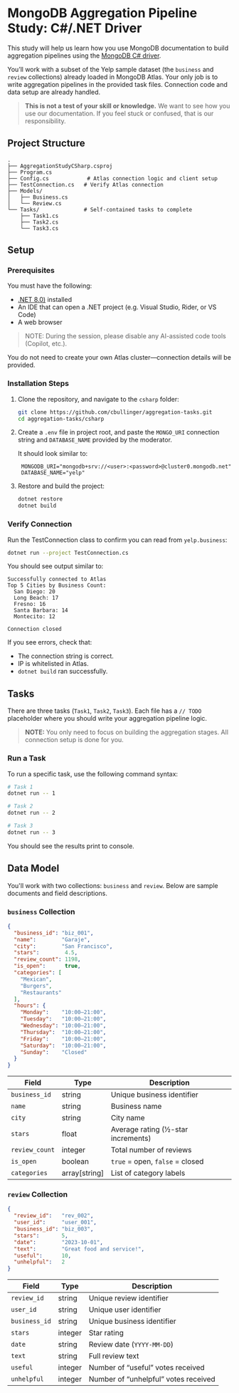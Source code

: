 # MongoDB Aggregation Pipeline Study: C#/.NET Driver

This study will help us learn how you use MongoDB documentation to build aggregation pipelines using the [MongoDB C# driver](https://www.mongodb.com/docs/drivers/csharp/current/).

You’ll work with a subset of the Yelp sample dataset (the `business` and `review` collections) already loaded in MongoDB Atlas. 
Your only job is to write aggregation pipelines in the provided task files. Connection code and data setup are already handled.

> **This is not a test of your skill or knowledge.** We want to see how you use our documentation. If you feel stuck or confused, that is our responsibility.

## Project Structure

```text
.
├── AggregationStudyCSharp.csproj
├── Program.cs
├── Config.cs            # Atlas connection logic and client setup
├── TestConnection.cs   # Verify Atlas connection 
├── Models/
│   ├── Business.cs
│   └── Review.cs
└── Tasks/              # Self-contained tasks to complete
    ├── Task1.cs
    ├── Task2.cs
    └── Task3.cs
```

## Setup

### Prerequisites

You must have the following:
- [.NET 8.0)](https://dotnet.microsoft.com/en-us/download) installed
- An IDE that can open a .NET project (e.g. Visual Studio, Rider, or VS Code)
- A web browser

> NOTE: During the session, please disable any AI-assisted code tools (Copilot, etc.).

You do not need to create your own Atlas cluster—connection details will be provided.

### Installation Steps

1. Clone the repository, and navigate to the `csharp` folder:
   ```bash
   git clone https://github.com/cbullinger/aggregation-tasks.git 
   cd aggregation-tasks/csharp
   ```

2. Create a `.env` file in project root, and paste the `MONGO_URI` connection string
   and `DATABASE_NAME` provided by the moderator.

   It should look similar to:

   ```dotenv
    MONGODB_URI="mongodb+srv://<user>:<password>@cluster0.mongodb.net"
    DATABASE_NAME="yelp"
    ```
3. Restore and build the project:

    ```bash
   dotnet restore
   dotnet build 
   ```
   
### Verify Connection

Run the TestConnection class to confirm you can read from `yelp.business`:

```bash
dotnet run --project TestConnection.cs
```

You should see output similar to:

```
Successfully connected to Atlas
Top 5 Cities by Business Count:
  San Diego: 20
  Long Beach: 17
  Fresno: 16
  Santa Barbara: 14
  Montecito: 12

Connection closed
```

If you see errors, check that:

- The connection string is correct.
- IP is whitelisted in Atlas.
- `dotnet build` ran successfully.

## Tasks

There are three tasks (`Task1`, `Task2`, `Task3`). 
Each file has a `// TODO` placeholder where you should write your aggregation pipeline logic.

> **NOTE:** You only need to focus on building the aggregation stages. All connection setup is done for you.

### Run a Task

To run a specific task, use the following command syntax:

```bash
# Task 1
dotnet run -- 1

# Task 2
dotnet run -- 2

# Task 3
dotnet run -- 3
```

You should see the results print to console.

## Data Model

You'll work with two collections: `business` and `review`. Below are sample documents and field descriptions.

### `business` Collection

```json
{
  "business_id": "biz_001",
  "name":        "Garaje",
  "city":        "San Francisco",
  "stars":        4.5,
  "review_count": 1198,
  "is_open":      true,
  "categories": [
    "Mexican",
    "Burgers",
    "Restaurants"
  ],
  "hours": {
    "Monday":    "10:00–21:00",
    "Tuesday":   "10:00–21:00",
    "Wednesday": "10:00–21:00",
    "Thursday":  "10:00–21:00",
    "Friday":    "10:00–21:00",
    "Saturday":  "10:00–21:00",
    "Sunday":    "Closed"
  }
}
```

| Field          | Type           | Description                        |
| -------------- | -------------- | ---------------------------------- |
| `business_id`  | string         | Unique business identifier         |
| `name`         | string         | Business name                      |
| `city`         | string         | City name                          |
| `stars`        | float          | Average rating (½-star increments) |
| `review_count` | integer        | Total number of reviews            |
| `is_open`      | boolean        | `true` = open, `false` = closed    |
| `categories`   | array\[string] | List of category labels            |

### `review` Collection

```json
{
  "review_id":   "rev_002",
  "user_id":     "user_001",
  "business_id": "biz_003",
  "stars":       5,
  "date":        "2023-10-01",
  "text":        "Great food and service!",
  "useful":      10,
  "unhelpful":   2
}
```

| Field         | Type    | Description                          |
| ------------- | ------- | ------------------------------------ |
| `review_id`   | string  | Unique review identifier             |
| `user_id`     | string  | Unique user identifier               |
| `business_id` | string  | Unique business identifier           |
| `stars`       | integer | Star rating                         |
| `date`        | string  | Review date (`YYYY-MM-DD`)           |
| `text`        | string  | Full review text                     |
| `useful`      | integer | Number of “useful” votes received    |
| `unhelpful`   | integer | Number of “unhelpful” votes received |

